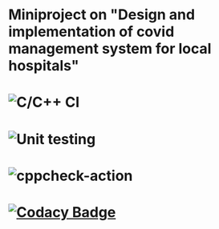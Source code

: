 # Miniproject on "Design and implementation of covid management system for local hospitals"
# ![C/C++ CI](https://github.com/Stepin104877/Miniproject-Design-and-implementation-of-COVID-management-system-in-local-hospitals/workflows/C/C++%20CI/badge.svg)
# ![Unit testing](https://github.com/Stepin104877/Miniproject-Design-and-implementation-of-COVID-management-system-in-local-hospitals/workflows/Unit%20testing/badge.svg)
# ![cppcheck-action](https://github.com/Stepin104877/Miniproject-Design-and-implementation-of-COVID-management-system-in-local-hospitals/workflows/cppcheck-action/badge.svg)
# [![Codacy Badge](https://app.codacy.com/project/badge/Grade/c1fb571f79f44a27afa139b2bc2ef318)](https://www.codacy.com/manual/trupthibhyregowda/MiniProject_Template/dashboard?utm_source=github.com&amp;utm_medium=referral&amp;utm_content=Stepin104877/MiniProject_Template&amp;utm_campaign=Badge_Grade)
